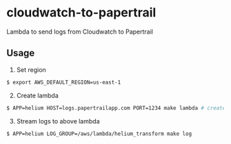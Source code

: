 # cloudwatch-to-papertrail
Lambda to send logs from Cloudwatch to Papertrail

## Usage

1. Set region

```bash
$ export AWS_DEFAULT_REGION=us-east-1
```

2. Create lambda

```bash
$ APP=helium HOST=logs.papertrailapp.com PORT=1234 make lambda # creates helium-to-papertrail
```

3. Stream logs to above lambda

```bash
$ APP=helium LOG_GROUP=/aws/lambda/helium_transform make log
```
